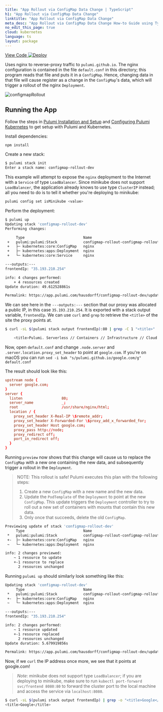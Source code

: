 ```yaml
---
title: "App Rollout via ConfigMap Data Change | TypeScript"
h1: "App Rollout via ConfigMap Data Change"
linktitle: "App Rollout via ConfigMap Data Change"
meta_desc: "App Rollout via ConfigMap Data Change How-to Guide using TypeScript"
no_edit_this_page: true
cloud: kubernetes
language: ts
layout: package
---
```


<!-- WARNING: this page was generated by a tool. Do not edit it by hand. -->
<!-- To change it, please see https://github.com/pulumi/docs/tree/master/tools/mktutorial. -->

<p class="mb-4 flex">
    <a class="flex flex-wrap items-center rounded-md font-display text-lg text-white bg-blue-600 border-2 border-blue-600 px-2 mr-2 whitespace-no-wrap hover:text-white" style="height: 45px;" href="https://github.com/pulumi/examples/tree/master/kubernetes-ts-configmap-rollout" target="_blank">
        <span><i class="fab fa-github pr-2"></i> View Code</span>
    </a>
    <a href="https://app.pulumi.com/new?template=https://github.com/pulumi/examples/blob/master/kubernetes-ts-configmap-rollout/README.md#gh-dark-mode-only" target="_blank">
        <img src="https://get.pulumi.com/new/button.svg" alt="Deploy">
    </a>
</p>


Uses nginx to reverse-proxy traffic to `pulumi.github.io`. The nginx configuration is contained in
the file `default.conf` in this directory; this program reads that file and puts it in a
`ConfigMap`. Hence, changing data in that file will cause register as a change in the `ConfigMap`'s
data, which will trigger a rollout of the nginx `Deployment`.

![configmapRollout](https://raw.githubusercontent.com/pulumi/examples/master/kubernetes-ts-configmap-rollout/images/rollout.gif "ConfigMap-induced Rollout")

## Running the App

Follow the steps in [Pulumi Installation and Setup](https://www.pulumi.com/docs/get-started/install/) and
[Configuring Pulumi Kubernetes](https://www.pulumi.com/docs/intro/cloud-providers/kubernetes/setup/) to
get setup with Pulumi and Kubernetes.

Install dependencies:

```sh
npm install
```

Create a new stack:

```sh
$ pulumi stack init
Enter a stack name: configmap-rollout-dev
```

This example will attempt to expose the `nginx` deployment to the Internet with
a `Service` of type `LoadBalancer`. Since minikube does not support
`LoadBalancer`, the application already knows to use type `ClusterIP` instead;
all you need to do is to tell it whether you're deploying to minikube:

```sh
pulumi config set isMinikube <value>
```

Perform the deployment:

```sh
$ pulumi up
Updating stack 'configmap-rollout-dev'
Performing changes:

     Type                           Name                                     Status      Info
 +   pulumi:pulumi:Stack            configmap-rollout-configmap-rollout-dev  created
 +   ├─ kubernetes:core:ConfigMap   nginx                                    created
 +   ├─ kubernetes:apps:Deployment  nginx                                    created
 +   └─ kubernetes:core:Service     nginx                                    created

---outputs:---
frontendIp: "35.193.210.254"

info: 4 changes performed:
    + 4 resources created
Update duration: 49.612528861s

Permalink: https://app.pulumi.com/hausdorff/configmap-rollout-dev/updates/1
```

We can see here in the `---outputs:---` section that our proxy was allocated a public IP, in this
case `35.193.210.254`. It is exported with a stack output variable, `frontendIp`. We can use `curl`
and `grep` to retrieve the `<title>` of the site the proxy points at.

```sh
$ curl -sL $(pulumi stack output frontendIp):80 | grep -C 1 "<title>"

    <title>Pulumi. Serverless // Containers // Infrastructure // Cloud // DevOps</title>
```

Now, open `default.conf` and change `.node.server` and `.server.location.proxy_set_header` to point
at `google.com`. If you're on macOS you can run `sed -i bak "s/pulumi.github.io/google.com/g" default.conf`

The result should look like this:

```conf
upstream node {
  server google.com;
}
server {
  listen                  80;
  server_name             _;
  root                    /usr/share/nginx/html;
  location / {
    proxy_set_header X-Real-IP \$remote_addr;
    proxy_set_header X-Forwarded-For \$proxy_add_x_forwarded_for;
    proxy_set_header Host google.com;
    proxy_pass http://node;
    proxy_redirect off;
    port_in_redirect off;
  }
}
```

Running `preview` now shows that this change will cause us to replace the `ConfigMap` with a new one
containing the new data, and subsequently trigger a rollout in the `Deployment`.

> NOTE: This rollout is safe! Pulumi executes this plan with the following steps:
>
> 1. Create a new `ConfigMap` with a new name and the new data.
> 1. Update the `PodTemplate` of the `Deployment` to point at the new `ConfigMap`. This update
>    triggers the `Deployment` controller to try to roll out a new set of containers with mounts
>    that contain this new data.
> 1. Only once that succeeds, delete the old `ConfigMap`.

```sh
Previewing update of stack 'configmap-rollout-dev'
     Type                           Name                                     Status        Info
 *   pulumi:pulumi:Stack            configmap-rollout-configmap-rollout-dev  no change
 +-  ├─ kubernetes:core:ConfigMap   nginx                                    replace       changes: ~ data,metadata
 ~   └─ kubernetes:apps:Deployment  nginx                                    update        changes: ~ spec

info: 2 changes previewed:
    ~ 1 resource to update
    +-1 resource to replace
      2 resources unchanged
```

Running `pulumi up` should similarly look something like this:

```sh
Updating stack 'configmap-rollout-dev'
     Type                           Name                                     Status       Info
 *   pulumi:pulumi:Stack            configmap-rollout-configmap-rollout-dev  done
 +-  ├─ kubernetes:core:ConfigMap   nginx                                    replaced     changes: ~ data,metadata
 ~   └─ kubernetes:apps:Deployment  nginx                                    updated      changes: ~ spec

---outputs:---
frontendIp: "35.193.210.254"

info: 2 changes performed:
    ~ 1 resource updated
    +-1 resource replaced
      2 resources unchanged
Update duration: 5.679919856s

Permalink: https://app.pulumi.com/hausdorff/configmap-rollout-dev/updates/13
```

Now, if we `curl` the IP address once more, we see that it points at google.com!

> _Note_: minikube does not support type `LoadBalancer`; if you are deploying to minikube, make sure
> to run `kubectl port-forward svc/frontend 8080:80` to forward the cluster port to the local
> machine and access the service via `localhost:8080`.

```sh
$ curl -sL $(pulumi stack output frontendIp) | grep -o "<title>Google</title>"
<title>Google</title>
```

